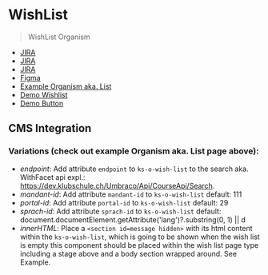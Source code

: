 # WishList

> WishList Organism

- [JIRA](https://jira.migros.net/browse/MIDUWEB-866)
- [JIRA](https://jira.migros.net/browse/MIDUWEB-871)
- [JIRA](https://jira.migros.net/browse/MIDUWEB-872)
- [Figma](https://www.figma.com/design/thNWJxDbPikhVAE95eEHLI/Design-System-Pages-|%C2%A0Klubschule?node-id=15477-320216&m=dev)
- [Example Organism aka. List](../../pages/Merkliste.html)
- [Demo Wishlist](https://mits-gossau.github.io/web-components-toolbox-klubschule/src/es/components/web-components-toolbox/docs/TemplateMiduweb.html?rootFolder=src&css=./src/css/variablesCustomKlubschule.css&login=./src/es/components/molecules/login/default-/default-.html&logo=./src/es/components/atoms/logo/default-/default-.html&nav=./src/es/components/web-components-toolbox/src/es/components/molecules/multiLevelNavigation/default-/default-.html&footer=./src/es/components/organisms/footer/default-/default-.html&content=./src/es/components/pages/Merkliste.html)
- [Demo Button](https://mits-gossau.github.io/web-components-toolbox-klubschule/src/es/components/web-components-toolbox/docs/TemplateMiduweb.html?rootFolder=src&css=.%2Fsrc%2Fcss%2FvariablesCustomKlubschule.css&login=.%2Fsrc%2Fes%2Fcomponents%2Fmolecules%2Flogin%2Fdefault-%2Fdefault-.html&logo=.%2Fsrc%2Fes%2Fcomponents%2Fatoms%2Flogo%2Fdefault-%2Fdefault-.html&nav=.%2Fsrc%2Fes%2Fcomponents%2Fweb-components-toolbox%2Fsrc%2Fes%2Fcomponents%2Fmolecules%2FmultiLevelNavigation%2Fdefault-%2Fdefault-.html&footer=.%2Fsrc%2Fes%2Fcomponents%2Forganisms%2Ffooter%2Fdefault-%2Fdefault-.html&content=.%2Fsrc%2Fes%2Fcomponents%2Fpages%2FAngebotsDetailPage.html)

## CMS Integration
<!-- the ks-c-wish-list controller has to be placed as an ancestor further up the dom tree -->
<!--<ks-c-wish-list endpoint="https://dev.klubschule.ch/Umbraco/api/watchlistAPI">-->
  <ks-o-wish-list endpoint="https://dev.klubschule.ch/Umbraco/Api/CourseApi/Search" mandant-id="111" portal-id="29" sprach-id="d">
      <!-- the section must have id="message" and be hidden, the ks-o-wish-list is going to control it's appearance. Also the section can hold any html. -->
      <section id="message" hidden>
      <h2>Ihre Merkliste ist leer.</h2>
      <p>Fügen Sie Angebote und Veranstaltungen über die jeweiligen Angebotsseiten hinzu.</p>
      <ul>
          <li><a href=# target=_blank>Sprachen</a></li>
          <li><a href=# target=_blank>Kreativität</a></li>
          <li><a href=# target=_blank>Gesundheit</a></li>
      </ul>
      </section>
  </ks-o-wish-list>
<!--</ks-c-wish-list>-->

### Variations (check out example Organism aka. List page above):
- *endpoint*: Add attribute `endpoint` to `ks-o-wish-list` to the search aka. WithFacet api expl.: https://dev.klubschule.ch/Umbraco/Api/CourseApi/Search.
- *mandant-id*: Add attribute `mandant-id` to `ks-o-wish-list` default: 111
- *portal-id*: Add attribute `portal-id` to `ks-o-wish-list` default: 29
- *sprach-id*: Add attribute `sprach-id` to `ks-o-wish-list` default: document.documentElement.getAttribute('lang')?.substring(0, 1) || d
- *innerHTML*: Place a `<section id=message hidden>` with its html content within the `ks-o-wish-list`, which is going to be shown when the wish list is empty
this component should be placed within the wish list page type including a stage above and a body section wrapped around. See Example.
